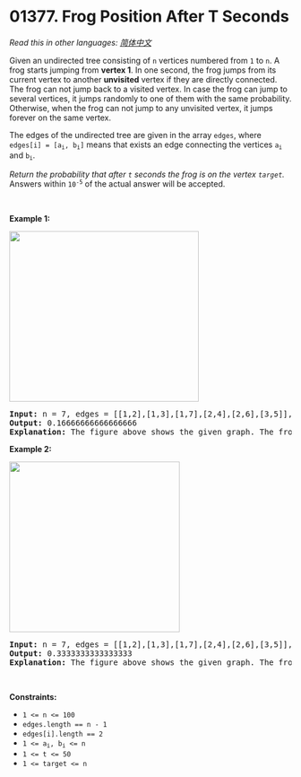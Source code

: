 # 01377. Frog Position After T Seconds

  _Read this in other languages:_
    [_简体中文_](README.zh-CN.md)

<p>Given an undirected tree consisting of <code>n</code> vertices numbered from <code>1</code> to <code>n</code>. A frog starts jumping from <strong>vertex 1</strong>. In one second, the frog jumps from its current vertex to another <strong>unvisited</strong> vertex if they are directly connected. The frog can not jump back to a visited vertex. In case the frog can jump to several vertices, it jumps randomly to one of them with the same probability. Otherwise, when the frog can not jump to any unvisited vertex, it jumps forever on the same vertex.</p>

<p>The edges of the undirected tree are given in the array <code>edges</code>, where <code>edges[i] = [a<sub>i</sub>, b<sub>i</sub>]</code> means that exists an edge connecting the vertices <code>a<sub>i</sub></code> and <code>b<sub>i</sub></code>.</p>

<p><em>Return the probability that after <code>t</code> seconds the frog is on the vertex <code>target</code>. </em>Answers within <code>10<sup>-5</sup></code> of the actual answer will be accepted.</p>

<p>&nbsp;</p>
<p><strong>Example 1:</strong></p>
<img alt="" src="https://assets.leetcode.com/uploads/2021/12/21/frog1.jpg" style="width: 338px; height: 304px;" />
<pre>
<strong>Input:</strong> n = 7, edges = [[1,2],[1,3],[1,7],[2,4],[2,6],[3,5]], t = 2, target = 4
<strong>Output:</strong> 0.16666666666666666 
<strong>Explanation:</strong> The figure above shows the given graph. The frog starts at vertex 1, jumping with 1/3 probability to the vertex 2 after <strong>second 1</strong> and then jumping with 1/2 probability to vertex 4 after <strong>second 2</strong>. Thus the probability for the frog is on the vertex 4 after 2 seconds is 1/3 * 1/2 = 1/6 = 0.16666666666666666. 
</pre>

<p><strong>Example 2:</strong></p>
<strong><img alt="" src="https://assets.leetcode.com/uploads/2021/12/21/frog2.jpg" style="width: 304px; height: 304px;" /></strong>

<pre>
<strong>Input:</strong> n = 7, edges = [[1,2],[1,3],[1,7],[2,4],[2,6],[3,5]], t = 1, target = 7
<strong>Output:</strong> 0.3333333333333333
<strong>Explanation: </strong>The figure above shows the given graph. The frog starts at vertex 1, jumping with 1/3 = 0.3333333333333333 probability to the vertex 7 after <strong>second 1</strong>. 
</pre>

<p>&nbsp;</p>
<p><strong>Constraints:</strong></p>

<ul>
	<li><code>1 &lt;= n &lt;= 100</code></li>
	<li><code>edges.length == n - 1</code></li>
	<li><code>edges[i].length == 2</code></li>
	<li><code>1 &lt;= a<sub>i</sub>, b<sub>i</sub> &lt;= n</code></li>
	<li><code>1 &lt;= t &lt;= 50</code></li>
	<li><code>1 &lt;= target &lt;= n</code></li>
</ul>
